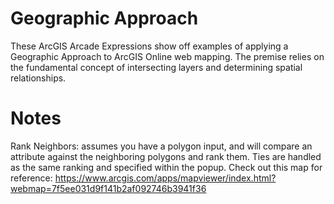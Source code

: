 # Geographic Approach
These ArcGIS Arcade Expressions show off examples of applying a Geographic Approach to ArcGIS Online web mapping. The premise relies on the fundamental concept of intersecting layers and determining spatial relationships. 

# Notes
Rank Neighbors: assumes you have a polygon input, and will compare an attribute against the neighboring polygons and rank them. Ties are handled as the same ranking and specified within the popup. Check out this map for reference: https://www.arcgis.com/apps/mapviewer/index.html?webmap=7f5ee031d9f141b2af092746b3941f36

